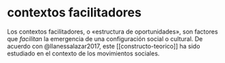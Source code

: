 # contextos facilitadores
Los contextos facilitadores, o «estructura de oportunidades», son factores que *facilitan* la emergencia de una configuración social o cultural. De acuerdo con @llanessalazar2017, este [[constructo-teorico]] ha sido estudiado en el contexto de los movimientos sociales.